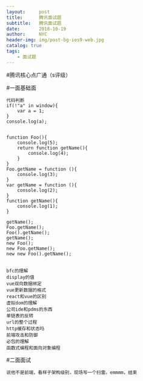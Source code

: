```yaml
---
layout:     post
title:      腾讯面试题
subtitle:   腾讯面试题
date:       2018-10-19
author:     NYC
header-img: img/post-bg-ios9-web.jpg
catalog: true
tags:
    - 面试题
---
```


#腾讯核心点广通（s评级）

#一面基础面

    代码判断
    if(!"a" in window){
        var a = 1;
    }
    console.log(a);


    function Foo(){
        console.log(5);
        return function getName(){
            console.log(4);
        }
    }
    Foo.getName = function (){
        console.log(3);
    }
    var getName = function (){
        console.log(2);
    }
    function getName(){
        console.log(1);
    }

    getName();
    Foo.getName();
    Foo().getName();
    getName();
    new Foo();
    new Foo.getName();
    new new Foo().getName();


    bfc的理解
    display的值
    vue双向数据绑定
    vue更新数据的格式
    react和vue的区别
    虚拟dom的理解
    公司ide和pdms的东西
    单链表的反转
    url的整个过程
    http缓存和状态吗
    前端攻击和防御
    必包的理解
    函数式编程和面向对象编程

    

#二面面试

    说他不是前端，看样子架构级别，现场写一个扫雷。emmmm，结束

